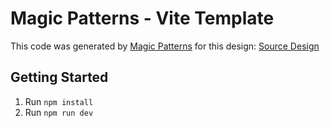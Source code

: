 # Magic Patterns - Vite Template

This code was generated by [Magic Patterns](https://magicpatterns.com) for this design: [Source Design](https://magicpatterns.com/c/xhujyqb4qvsfqq9ubug3sg)

## Getting Started

1. Run `npm install`
2. Run `npm run dev`
